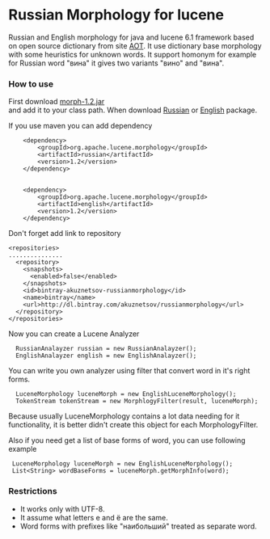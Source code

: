 # Russian Morphology for lucene

Russian and English morphology for java and lucene 6.1 framework based on open source dictionary from site [АОТ](http://aot.ru). It use dictionary base morphology with some heuristics for unknown words. It support homonym for example for Russian word "вина" it gives two variants "вино" and "вина".


### How to use

First download 
[morph-1.2.jar](https://bintray.com/artifact/download/akuznetsov/russianmorphology/org/apache/lucene/morphology/morph/1.2/morph-1.2.jar)  
and add it to your class path. When download [Russian](https://bintray.com/artifact/download/akuznetsov/russianmorphology/org/apache/lucene/morphology/russian/1.2/russian-1.2.jar) or 
[English](https://bintray.com/artifact/download/akuznetsov/russianmorphology/org/apache/lucene/morphology/english/1.2/english-1.2.jar) package. 

If you use maven you can add dependency 

        <dependency>
            <groupId>org.apache.lucene.morphology</groupId>
            <artifactId>russian</artifactId>
            <version>1.2</version>
        </dependency>


        <dependency>
            <groupId>org.apache.lucene.morphology</groupId>
            <artifactId>english</artifactId>
            <version>1.2</version>
        </dependency>

Don't forget add link to repository


    <repositories>
    ...............
      <repository>
        <snapshots>
          <enabled>false</enabled>
        </snapshots>
        <id>bintray-akuznetsov-russianmorphology</id>
        <name>bintray</name>
        <url>http://dl.bintray.com/akuznetsov/russianmorphology</url>
      </repository>
    </repositories>



Now you can create a Lucene Analyzer 


      RussianAnalayzer russian = new RussianAnalayzer();
      EnglishAnalayzer english = new EnglishAnalayzer();


You can write you own analyzer using filter that convert word in it's right forms. 

      LuceneMorphology luceneMorph = new EnglishLuceneMorphology();
      TokenStream tokenStream = new MorphlogyFilter(result, luceneMorph);

Because usually LuceneMorphology contains a lot data needing for it functionality, it is better didn't create this object for each MorphologyFilter.

Also if you need get a list of base forms of word, you can use following example 


     LuceneMorphology luceneMorph = new EnglishLuceneMorphology();
     List<String> wordBaseForms = luceneMorph.getMorphInfo(word);


### Restrictions
  
  * It works only with UTF-8.
  * It assume what letters е and ё are the same.
  * Word forms with prefixes like "наибольший" treated as separate word. 
